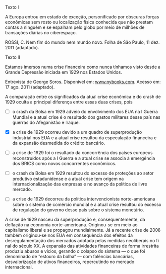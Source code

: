 

Texto I

A Europa entrou em estado de exceção, personificado por obscuras forças econômicas sem rosto ou localização física conhecida que não prestam contas a ninguém e se espalham pelo globo por meio de milhões de transações diárias no ciberespaço.

ROSSI, C. Nem fim do mundo nem mundo novo. Folha de São Paulo, 11 dez. 2011 (adaptado).

Texto II

Estamos imersos numa crise financeira como nunca tínhamos visto desde a Grande Depressão iniciada em 1929 nos Estados Unidos.

Entrevista de George Soros. Disponível em: www.nybooks.com. Acesso em: 17 ago. 2011 (adaptado).

A comparação entre os significados da atual crise econômica e do crash de 1929 oculta a principal diferença entre essas duas crises, pois



- [ ] o crash da Bolsa em 1929 adveio do envolvimento dos EUA na I Guerra Mundial e a atual crise é o resultado dos gastos militares desse país nas guerras do Afeganistão e Iraque.
- [x] a crise de 1929 ocorreu devido a um quadro de superprodução industrial nos EUA e a atual crise resultou da especulação financeira e da expansão desmedida do crédito bancário.
- [ ] a crise de 1929 foi o resultado da concorrência dos países europeus reconstruídos após a I Guerra e a atual crise se associa à emergência dos BRICS como novos concorrentes econômicos.
- [ ] o crash da Bolsa em 1929 resultou do excesso de proteções ao setor produtivo estadunidense e a atual crise tem origem na internacionalização das empresas e no avanço da política de livre mercado.
- [ ] a crise de 1929 decorreu da política intervencionista norte-americana sobre o sistema de comércio mundial e a atual crise resultou do excesso de regulação do governo desse país sobre o sistema monetário.


A crise de 1929 nasceu da superprodução e, consequentemente, da deflação na economia norte-americana. Originou-se em meio ao capitalismo liberal e se propagou mundialmente. Já a recente crise de 2008 também originou-se nos EUA em consequência dos efeitos da desregulamentação dos mercados adotada pelas medidas neoliberais no fi nal do século XX. A expansão das atividades financeiras de forma irrestrita produziu abusos e vícios, gerando o colapso do sistema — o que foi denominado de “estouro da bolha” — com falências bancárias, desvalorização de ativos financeiros, repercutindo no mercado internacional.
